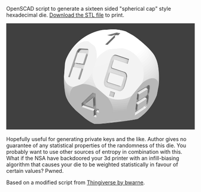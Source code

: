 OpenSCAD script to generate a sixteen sided "spherical cap" style hexadecimal die. [Download the STL file](./sixteen-sided-hexidecimal-die.stl) to print.

![Render of the hexadecimal die](./render.png)

Hopefully useful for generating private keys and the like. Author gives no guarantee of any statistical properties of the randomness of this die. You probably want to use other sources of entropy in combination with this. What if the NSA have backdoored your 3d printer with an infill-biasing algorithm that causes your die to be weighted statistically in favour of certain values? Pwned.

Based on a modified script from [Thingiverse by bwarne](http://www.thingiverse.com/thing:58408/#files).
